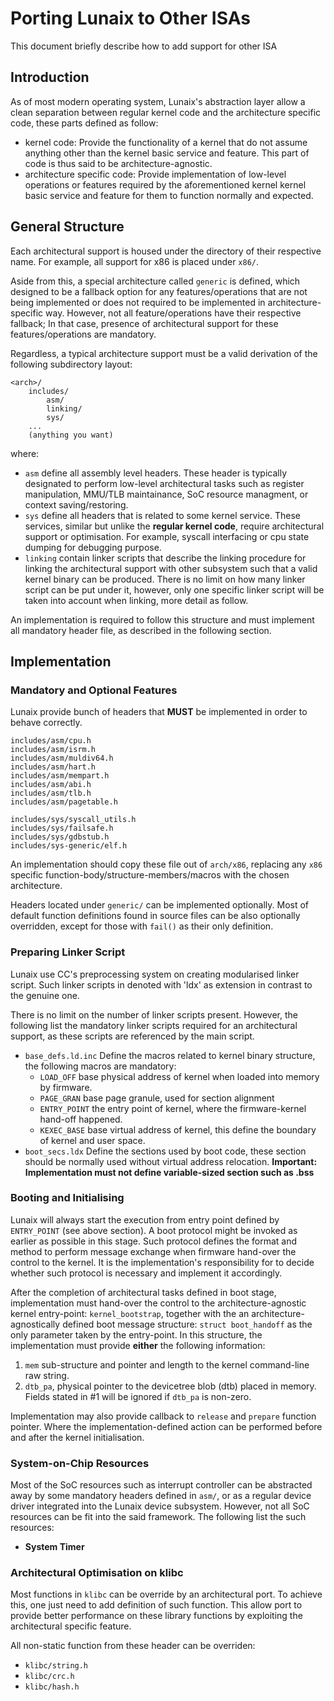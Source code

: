 # Porting Lunaix to Other ISAs

This document briefly describe how to add support for other ISA

## Introduction

As of most modern operating system, Lunaix's abstraction layer allow
a clean separation between regular kernel code and the
architecture specific code, these parts defined as follow:
  + kernel code: Provide the functionality of a kernel that do not assume 
    anything other than the kernel basic service and feature. This part of
    code is thus said to be architecture-agnostic.
  + architecture specific code: Provide implementation of low-level operations
    or features required by the aforementioned kernel kernel basic service and 
    feature for them to function normally and expected.

## General Structure

Each architectural support is housed under the directory of 
their respective name. For example, all support for x86 is
placed under `x86/`. 

Aside from this, a special architecture
called `generic` is defined, which designed to be a fallback
option for any features/operations that are not being implemented or does not required to be implemented in architecture-specific way. However, not all feature/operations
have their respective fallback; In that case, presence of architectural support for these features/operations are mandatory.

Regardless, a typical architecture support must be a valid derivation of the following subdirectory layout:

```
<arch>/
    includes/
        asm/
        linking/
        sys/ 
    ...
    (anything you want)
```

where:

  + `asm` define all assembly level headers. These header is
    typically designated to perform low-level architectural
    tasks such as register manipulation, MMU/TLB
    maintainance, SoC resource managment, or context saving/restoring.
  + `sys` define all headers that is related to some kernel 
    service. These services, similar but unlike the **regular kernel code**, require architectural support or 
    optimisation. For example, syscall interfacing or cpu state dumping for debugging purpose.
  + `linking` contain linker scripts that describe the linking
    procedure for linking the architectural support with other subsystem such that a valid kernel binary can be produced. There is no limit on how many linker script can be put under it, however, only one specific linker script will be taken into account when linking, more detail as follow.

An implementation is required to follow this structure and must implement all mandatory header file, as described in the following section.


## Implementation

### Mandatory and Optional Features

Lunaix provide bunch of headers that **MUST** be implemented in order to behave correctly.

```
includes/asm/cpu.h
includes/asm/isrm.h
includes/asm/muldiv64.h
includes/asm/hart.h
includes/asm/mempart.h
includes/asm/abi.h
includes/asm/tlb.h
includes/asm/pagetable.h

includes/sys/syscall_utils.h
includes/sys/failsafe.h
includes/sys/gdbstub.h
includes/sys-generic/elf.h
```

An implementation should copy these file out of `arch/x86`, replacing any `x86` specific function-body/structure-members/macros with the chosen architecture.

Headers located under `generic/` can be implemented optionally. Most of default function definitions found in source files can be also optionally overridden, except for those with `fail()` as their only definition. 

### Preparing Linker Script

Lunaix use CC's preprocessing system on creating modularised linker script. Such linker scripts in denoted with 'ldx' as extension in contrast to the genuine one. 

There is no limit on the number of linker scripts present. However, the following list the mandatory linker scripts required for an architectural support, as these scripts are referenced by the main script.

+ `base_defs.ld.inc` Define the macros related to kernel 
  binary structure, the following macros are mandatory:
    + `LOAD_OFF` base physical address of kernel when loaded into memory by firmware.
    + `PAGE_GRAN`  base page granule, used for section alignment
    + `ENTRY_POINT` the entry point of kernel, where the firmware-kernel hand-off happened.
    + `KEXEC_BASE` base virtual address of kernel, this define the boundary of kernel and user space.
+ `boot_secs.ldx` Define the sections used by boot code, these section should be normally used without virtual address relocation. **Important: Implementation must not define variable-sized section such as .bss**

### Booting and Initialising

Lunaix will always start the execution from entry point defined by `ENTRY_POINT` (see above section). A boot protocol might be invoked as earlier as possible in this stage. Such protocol defines the format and method to perform message exchange when firmware hand-over the control to the kernel. It is the implementation's responsibility for to decide whether such protocol is necessary and implement it accordingly.

After the completion of architectural tasks defined in boot stage, implementation must hand-over the control to the architecture-agnostic kernel entry-point: `kernel_bootstrap`, together with the an architecture-agnostically defined boot message structure: `struct boot_handoff` as the only parameter taken by the entry-point. In this structure, the implementation must provide **either** the following information:

1. `mem` sub-structure and pointer and length to the kernel command-line raw string.
2. `dtb_pa`, physical pointer to the devicetree blob (dtb) placed in memory. Fields stated in #1 will be ignored if `dtb_pa` is non-zero.

Implementation may also provide callback to `release` and `prepare` function pointer. Where the implementation-defined action can be performed before and after the kernel initialisation.

### System-on-Chip Resources

Most of the SoC resources such as interrupt controller can be abstracted away by some mandatory headers defined in `asm/`, or as a regular device driver integrated into the Lunaix device subsystem. However, not all SoC resources can be fit into the said framework. The following list the such resources:

+ **System Timer** 

### Architectural Optimisation on klibc

Most functions in `klibc` can be override by an architectural port. To achieve
this, one just need to add definition of such function. This allow port to
provide better performance on these library functions by exploiting the
architectural specific feature.

All non-static function from these header can be overriden:

+ `klibc/string.h`
+ `klibc/crc.h`
+ `klibc/hash.h`
